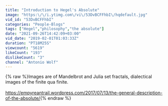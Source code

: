 ```yaml
---
title: "Introduction to Hegel's Absolute"
image: "https:\/\/i.ytimg.com\/vi\/53DvBCFFhbI\/hqdefault.jpg"
vid_id: "53DvBCFFhbI"
categories: "People-Blogs"
tags: ["Hegel","philosophy","the absolute"]
date: "2021-09-26T14:42:09+03:00"
vid_date: "2019-02-01T01:03:33Z"
duration: "PT18M25S"
viewcount: "5619"
likeCount: "193"
dislikeCount: "3"
channel: "Antonio Wolf"
---
```

{% raw %}Images are of Mandelbrot and Julia set fractals, dialectical images of the finite qua finite.<br /><br /><a rel="nofollow" target="blank" href="https://empyreantrail.wordpress.com/2017/07/13/the-general-description-of-the-absolute/">https://empyreantrail.wordpress.com/2017/07/13/the-general-description-of-the-absolute/</a>{% endraw %}
